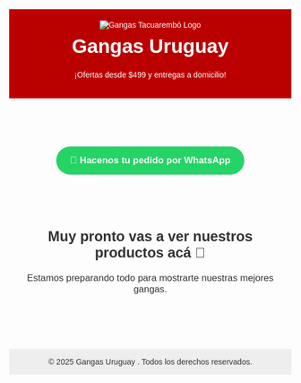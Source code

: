 




</body>
</html>

<!DOCTYPE html>
<html lang="es">
<head>
  <meta charset="UTF-8" />
  <meta name="viewport" content="width=device-width, initial-scale=1.0" />
  <title>Gangas Uruguay </title>
  <style>
    body {
      font-family: Arial, sans-serif;
      margin: 0;
      background: #fdfdfd;
      text-align: center;
      color: #333;
    }
    header {
      background-color: #b00;
      color: white;
      padding: 20px;
    }
    header img {
      max-width: 200px;
    }
    h1 {
      margin-top: 10px;
      font-size: 2.5em;
    }
    .whatsapp-btn {
      margin: 30px auto;
      display: inline-block;
      background-color: #25D366;
      color: white;
      padding: 15px 25px;
      border-radius: 50px;
      text-decoration: none;
      font-size: 1.2em;
      font-weight: bold;
    }
    .productos {
      padding: 30px;
      font-size: 1.2em;
    }
    footer {
      background-color: #eee;
      padding: 15px;
      margin-top: 50px;
    }
  </style>
</head>
<body>
  <header>
    <img src="logo.png" alt="Gangas Tacuarembó Logo">
    <h1>Gangas Uruguay </h1>
    <p>¡Ofertas desde $499 y entregas a domicilio!</p>
  </header>

  <a class="whatsapp-btn" href="https://wa.me/59897213277" target="_blank">
    💬 Hacenos tu pedido por WhatsApp
  </a>

  <section class="productos">
    <h2>Muy pronto vas a ver nuestros productos acá 👀</h2>
    <p>Estamos preparando todo para mostrarte nuestras mejores gangas.</p>
  </section>

  <footer>
    © 2025 Gangas Uruguay . Todos los derechos reservados.
  </footer>
</body>
</html>